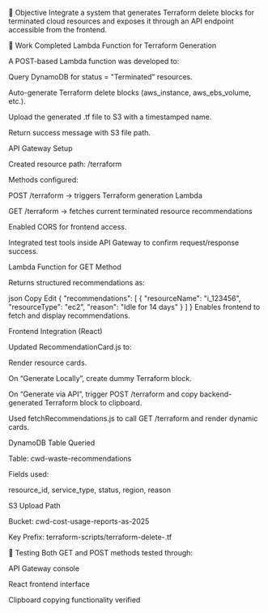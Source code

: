 📍 Objective
Integrate a system that generates Terraform delete blocks for terminated cloud resources and exposes it through an API endpoint accessible from the frontend.

🔧 Work Completed
Lambda Function for Terraform Generation

A POST-based Lambda function was developed to:

Query DynamoDB for status = "Terminated" resources.

Auto-generate Terraform delete blocks (aws_instance, aws_ebs_volume, etc.).

Upload the generated .tf file to S3 with a timestamped name.

Return success message with S3 file path.

API Gateway Setup

Created resource path: /terraform

Methods configured:

POST /terraform → triggers Terraform generation Lambda

GET /terraform → fetches current terminated resource recommendations

Enabled CORS for frontend access.

Integrated test tools inside API Gateway to confirm request/response success.

Lambda Function for GET Method

Returns structured recommendations as:

json
Copy
Edit
{
  "recommendations": [
    {
      "resourceName": "i_123456",
      "resourceType": "ec2",
      "reason": "Idle for 14 days"
    }
  ]
}
Enables frontend to fetch and display recommendations.

Frontend Integration (React)

Updated RecommendationCard.js to:

Render resource cards.

On “Generate Locally”, create dummy Terraform block.

On “Generate via API”, trigger POST /terraform and copy backend-generated Terraform block to clipboard.

Used fetchRecommendations.js to call GET /terraform and render dynamic cards.

DynamoDB Table Queried

Table: cwd-waste-recommendations

Fields used:

resource_id, service_type, status, region, reason

S3 Upload Path

Bucket: cwd-cost-usage-reports-as-2025

Key Prefix: terraform-scripts/terraform-delete-<timestamp>.tf

🧪 Testing
Both GET and POST methods tested through:

API Gateway console

React frontend interface

Clipboard copying functionality verified

